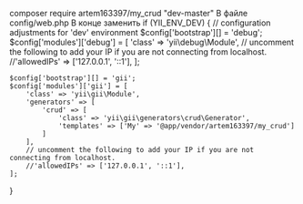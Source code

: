 composer require artem163397/my_crud "dev-master"
В файле config/web.php 
В конце заменить
if (YII_ENV_DEV) {
    // configuration adjustments for 'dev' environment
    $config['bootstrap'][] = 'debug';
    $config['modules']['debug'] = [
        'class' => 'yii\debug\Module',
        // uncomment the following to add your IP if you are not connecting from localhost.
        //'allowedIPs' => ['127.0.0.1', '::1'],
    ];

    $config['bootstrap'][] = 'gii';
    $config['modules']['gii'] = [
        'class' => 'yii\gii\Module',
        'generators' => [
            'crud' => [
                'class' => 'yii\gii\generators\crud\Generator',
                'templates' => ['My' => '@app/vendor/artem163397/my_crud']
            ]
        ],
        // uncomment the following to add your IP if you are not connecting from localhost.
        //'allowedIPs' => ['127.0.0.1', '::1'],
    ];
}
